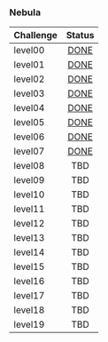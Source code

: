 ### Nebula

| Challenge   | Status |
| ------------|:----:| 
| level00     | [DONE](level00.md) ||
| level01     | [DONE](level01.md) ||
| level02     | [DONE](level02.md) ||
| level03     | [DONE](level03.md) ||
| level04     | [DONE](level04.md) ||
| level05     | [DONE](level05.md) ||
| level06     | [DONE](level06.md) ||
| level07     | [DONE](level07.md) ||
| level08     | TBD ||
| level09     | TBD ||
| level10     | TBD ||
| level11     | TBD ||
| level12     | TBD ||
| level13     | TBD ||
| level14     | TBD ||
| level15     | TBD ||
| level16     | TBD ||
| level17     | TBD ||
| level18     | TBD ||
| level19     | TBD ||
